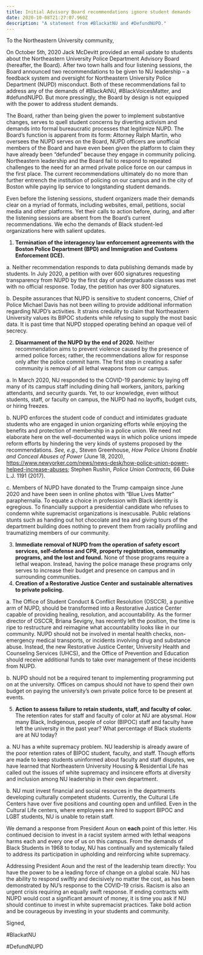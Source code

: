 ```yaml
---
title: Initial Advisory Board recommendations ignore student demands
date: 2020-10-08T21:27:07.960Z
description: "A statement from #BlackatNU and #DefundNUPD."
---
```

To the Northeastern University community,

On October 5th, 2020 Jack McDevitt provided an email update to students about the Northeastern University Police Department Advisory Board (hereafter, the Board). After two town halls and four listening sessions, the Board announced two recommendations to be given to NU leadership – a feedback system and oversight for Northeastern University Police Department (NUPD) misconduct. Both of these recommendations fail to address any of the demands of #BlackAtNU, #BlackVoicesMatter, and #defundNUPD. But more pressingly, the Board by design is not equipped with the power to address student demands.

The Board, rather than being given the power to implement substantive changes, serves to quell student concerns by diverting activism and demands into formal bureaucratic processes that legitimize NUPD. The Board’s function is apparent from its form: Attorney Ralph Martin, who oversees the NUPD serves on the Board, NUPD officers are unofficial members of the Board and have even been given the platform to claim they have already been “defunded” because they engage in community policing. Northeastern leadership and the Board fail to respond to repeated challenges to the need for an armed private police force on our campus in the first place. The current recommendations ultimately do no more than further entrench the institution of policing on our campus and in the city of Boston while paying lip service to longstanding student demands.

Even before the listening sessions, student organizers made their demands clear on a myriad of formats, including websites, email, petitions, social media and other platforms. Yet their calls to action before, during, and after the listening sessions are absent from the Board’s current recommendations. We echo the demands of Black student-led organizations here with salient updates.

1. **Termination of the interagency law enforcement agreements with the Boston Police Department (BPD) and Immigration and Customs Enforcement (ICE).**

a. Neither recommendation responds to data publishing demands made by students. In July 2020, a petition with over 600 signatures requesting transparency from NUPD by the first day of undergraduate classes was met with no official response. Today, the petition has over 800 signatures.

b. Despite assurances that NUPD is sensitive to student concerns, Chief of Police Michael Davis has not been willing to provide additional information regarding NUPD’s activities. It strains credulity to claim that Northeastern University values its BIPOC students while refusing to supply the most basic data. It is past time that NUPD stopped operating behind an opaque veil of secrecy.

2. **Disarmament of the NUPD by the end of 2020.** Neither recommendation aims to prevent violence caused by the presence of armed police forces; rather, the recommendations allow for response only after the police commit harm. The first step in creating a safer community is removal of all lethal weapons from our campus.

a. In March 2020, NU responded to the COVID-19 pandemic by laying off many of its campus staff including dining hall workers, janitors, parking attendants, and security guards. Yet, to our knowledge, even without students, staff, or faculty on campus, the NUPD had no layoffs, budget cuts, or hiring freezes.

b. NUPD enforces the student code of conduct and intimidates graduate students who are engaged in union organizing efforts while enjoying the benefits and protection of membership in a police union. We need not elaborate here on the well-documented ways in which police unions impede reform efforts by hindering the very kinds of systems proposed by the recommendations. *See, e.g.,* Steven Greenhouse, *How Police Unions Enable and Conceal Abuses of Power* (June 18, 2020), <https://www.newyorker.com/news/news-desk/how-police-union-power-helped-increase-abuses>; Stephen Rushin, *Police Union Contracts,* 66 Duke L.J. 1191 (2017).

c. Members of NUPD have donated to the Trump campaign since June 2020 and have been seen in online photos with “Blue Lives Matter” paraphernalia. To equate a choice in profession with Black identity is egregious. To financially support a presidential candidate who refuses to condemn white supremacist organizations is inexcusable. Public relations stunts such as handing out hot chocolate and tea and giving tours of the department building does nothing to prevent them from racially profiling and traumatizing members of our community.

3. **Immediate removal of NUPD from the operation of safety escort services, self-defense and CPR, property registration, community programs, and the lost and found.** None of those programs require a lethal weapon. Instead, having the police manage these programs only serves to increase their budget and presence on campus and in surrounding communities.
4. **Creation of a Restorative Justice Center and sustainable alternatives to private policing.**

a. The Office of Student Conduct & Conflict Resolution (OSCCR), a punitive arm of NUPD, should be transformed into a Restorative Justice Center capable of providing healing, resolution, and accountability. As the former director of OSCCR, Briana Sevigny, has recently left the position, the time is ripe to restructure and reimagine what accountability looks like in our community. NUPD should not be involved in mental health checks, non-emergency medical transports, or incidents involving drug and substance abuse. Instead, the new Restorative Justice Center, University Health and Counseling Services (UHCS), and the Office of Prevention and Education should receive additional funds to take over management of these incidents from NUPD.

b. NUPD should not be a required tenant to implementing programming put on at the university. Offices on campus should not have to spend their own budget on paying the university’s own private police force to be present at events.

5. **Action to assess failure to retain students, staff, and faculty of color.** The retention rates for staff and faculty of color at NU are abysmal. How many Black, Indigenous, people of color (BIPOC) staff and faculty have left the university in the past year? What percentage of Black students are at NU today?

a. NU has a white supremacy problem. NU leadership is already aware of the poor retention rates of BIPOC student, faculty, and staff. Though efforts are made to keep students uninformed about faculty and staff disputes, we have learned that Northeastern University Housing & Residential Life has called out the issues of white supremacy and insincere efforts at diversity and inclusion among NU leadership in their own department.

b. NU must invest financial and social resources in the departments developing culturally competent students. Currently, the Cultural Life Centers have over five positions and counting open and unfilled. Even in the Cultural Life centers, where employees are hired to support BIPOC and LGBT students, NU is unable to retain staff.

We demand a response from President Aoun on **each** point of this letter. His continued decision to invest in a racist system armed with lethal weapons harms each and every one of us on this campus. From the demands of Black Students in 1968 to today, NU has continually and systemically failed to address its participation in upholding and reinforcing white supremacy.

Addressing President Aoun and the rest of the leadership team directly: You have the power to be a leading force of change on a global scale. NU has the ability to respond swiftly and decisively no matter the cost, as has been demonstrated by NU’s response to the COVID-19 crisis. Racism is also an urgent crisis requiring an equally swift response. If ending contracts with NUPD would cost a significant amount of money, it is time you ask if NU should continue to invest in white supremacist practices. Take bold action and be courageous by investing in your students and community.

Signed,

\#BlackatNU

\#DefundNUPD